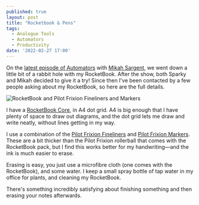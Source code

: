 ```yaml
---
published: true
layout: post
title: "Rocketbook & Pens"
tags:
  - Analogue Tools
  - Automators
  - Productivity
date: '2022-02-27 17:00'
---
```


On the [latest episode of Automators](https://www.relay.fm/automators/96) with [Mikah Sargent](https://mikah.co), we went down a little bit of a rabbit hole with my RocketBook. After the show, both Sparky and Mikah decided to give it a try! Since then I've been contacted by a few people asking about my RocketBook, so here are the full details.


<!--more-->

![RocketBook and Pilot Frixion Fineliners and Markers](/assets/2022/rocketbook.png)

I have a [RocketBook Core](https://amzn.to/3Hnq5lf), in A4 dot grid. A4 is big enough that I have plenty of space to draw out diagrams, and the dot grid lets me draw and write neatly, without lines getting in my way.

I use a combination of the [Pilot Frixion Fineliners](https://amzn.to/3poiHzX) and [Pilot Frixion Markers](https://amzn.to/357QcQh). These are a bit thicker than the Pilot Frixion rollerball that comes with the RocketBook pack, but I find this works better for my handwriting—and the ink is much easier to erase.

Erasing is easy, you just use a microfibre cloth (one comes with the RocketBook), and some water. I keep a small spray bottle of tap water in my office for plants, and cleaning my RocketBook.

There's something incredibly satisfying about finishing something and then erasing your notes afterwards.